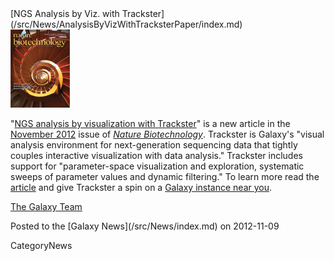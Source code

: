 <div class='newsItemHeader'>[NGS Analysis by Viz. with Trackster](/src/News/AnalysisByVizWithTracksterPaper/index.md)</div>

<div class='right'><a href='http://bit.ly/VMUz7p'><img src="/src/Images/NewsGraphics/NatBiotechCover201211.gif" alt="Nature Biotechnology" height="125" /></a></div>

"[NGS analysis by visualization with Trackster](http://bit.ly/VMUz7p)" is a new article in the [November 2012](http://www.nature.com/nbt/journal/v30/n11/index.html) issue of *[Nature Biotechnology](http://www.nature.com/nbt/index.html)*.  Trackster is Galaxy's "visual analysis environment for next-generation sequencing data that tightly couples interactive visualization with data analysis."  Trackster includes support for "parameter-space visualization and exploration, systematic sweeps of parameter values and dynamic filtering."  To learn more read the [article](http://bit.ly/VMUz7p) and give Trackster a spin on a [Galaxy instance near you](/src/PublicGalaxyServers/index.md).

[The Galaxy Team](/src/GalaxyTeam/index.md)

<div class='newsItemFooter'>Posted to the [Galaxy News](/src/News/index.md) on 2012-11-09</div>

CategoryNews
